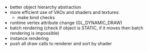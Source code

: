 - better object hierarchy abstraction
- more efficient use of VAOs and shaders and textures:
    + make bind checks
- runtime vertex attribute change (GL_DYNAMIC_DRAW)
- batch rendering (check if object is STATIC, if it moves then batch rendering is impossible)
- instance rendering
- push all draw calls to renderer and sort by shader